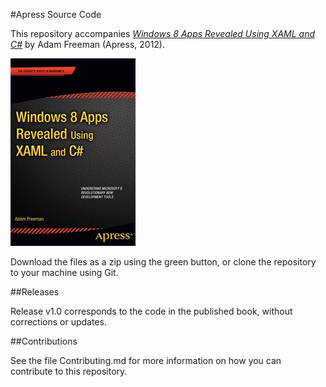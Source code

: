#Apress Source Code

This repository accompanies [*Windows 8 Apps Revealed Using XAML and C#*](http://www.apress.com/9781430250340) by Adam Freeman (Apress, 2012).

![Cover image](9781430250340.jpg)

Download the files as a zip using the green button, or clone the repository to your machine using Git.

##Releases

Release v1.0 corresponds to the code in the published book, without corrections or updates.

##Contributions

See the file Contributing.md for more information on how you can contribute to this repository.
